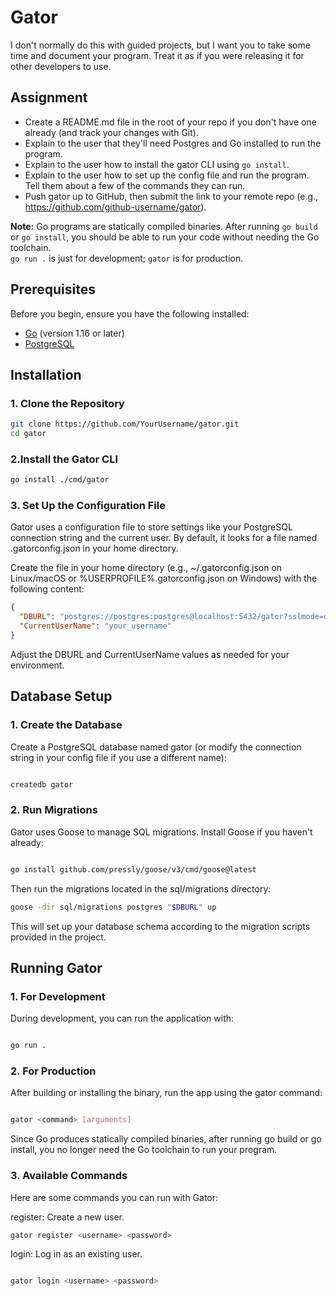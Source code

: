 # Gator

I don't normally do this with guided projects, but I want you to take some time and document your program. Treat it as if you were releasing it for other developers to use.

## Assignment

- Create a README.md file in the root of your repo if you don't have one already (and track your changes with Git).
- Explain to the user that they'll need Postgres and Go installed to run the program.
- Explain to the user how to install the gator CLI using `go install`.
- Explain to the user how to set up the config file and run the program. Tell them about a few of the commands they can run.
- Push gator up to GitHub, then submit the link to your remote repo (e.g., https://github.com/github-username/gator).

**Note:** Go programs are statically compiled binaries. After running `go build` or `go install`, you should be able to run your code without needing the Go toolchain.  
`go run .` is just for development; `gator` is for production.

## Prerequisites

Before you begin, ensure you have the following installed:

- [Go](https://golang.org/dl/) (version 1.16 or later)
- [PostgreSQL](https://www.postgresql.org/download/)

## Installation

### 1. Clone the Repository

```bash
git clone https://github.com/YourUsername/gator.git
cd gator
```

### 2.Install the Gator CLI

```bash
go install ./cmd/gator
```

### 3. Set Up the Configuration File

Gator uses a configuration file to store settings like your PostgreSQL connection string and the current user. By default, it looks for a file named .gatorconfig.json in your home directory.

Create the file in your home directory (e.g., ~/.gatorconfig.json on Linux/macOS or %USERPROFILE%\.gatorconfig.json on Windows) with the following content:

```json
{
  "DBURL": "postgres://postgres:postgres@localhost:5432/gator?sslmode=disable",
  "CurrentUserName": "your_username"
}
```

Adjust the DBURL and CurrentUserName values as needed for your environment.

## Database Setup

### 1. Create the Database

Create a PostgreSQL database named gator (or modify the connection string in your config file if you use a different name):

```bash

createdb gator

```

### 2. Run Migrations

Gator uses Goose to manage SQL migrations. Install Goose if you haven't already:

```bash

go install github.com/pressly/goose/v3/cmd/goose@latest
```

Then run the migrations located in the sql/migrations directory:

```bash
goose -dir sql/migrations postgres "$DBURL" up
```

This will set up your database schema according to the migration scripts provided in the project.

## Running Gator

### 1. For Development

During development, you can run the application with:

```bash

go run .
```

### 2. For Production

After building or installing the binary, run the app using the gator command:

```bash

gator <command> [arguments]
```

Since Go produces statically compiled binaries, after running go build or go install, you no longer need the Go toolchain to run your program.

### 3. Available Commands

Here are some commands you can run with Gator:

register: Create a new user.

```bash
gator register <username> <password>
```

login: Log in as an existing user.

```bash

gator login <username> <password>
```
